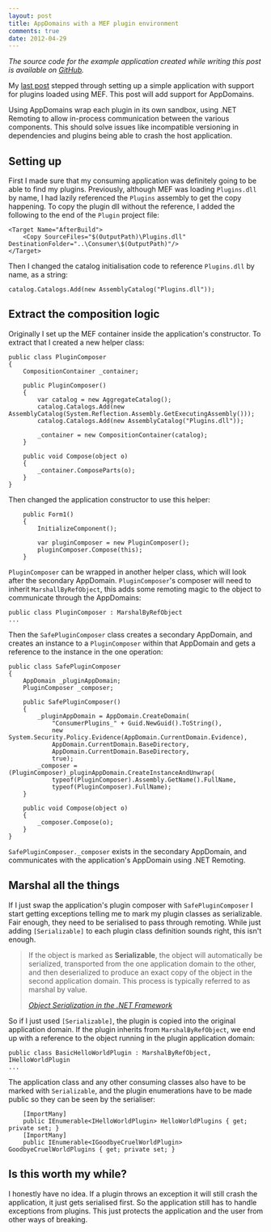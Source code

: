 ```yaml
---
layout: post
title: AppDomains with a MEF plugin environment
comments: true
date: 2012-04-29
---
```


*The source code for the example application created while writing this post is available on [GitHub](https://github.com/belfryimages/mef-test).*

My [last post](http://blog.belfryimages.com.au/setting-up-mef.html) stepped through setting up a simple application with support for plugins loaded using MEF. This post will add support for AppDomains.

Using AppDomains wrap each plugin in its own sandbox, using .NET Remoting to allow in-process communication between the various components. This should solve issues like incompatible versioning in dependencies and plugins being able to crash the host application.

## Setting up

First I made sure that my consuming application was definitely going to be able to find my plugins. Previously, although MEF was loading `Plugins.dll` by name, I had lazily referenced the `Plugins` assembly to get the copy happening. To copy the plugin dll without the reference, I added the following to the end of the `Plugin` project file:

	<Target Name="AfterBuild">
		<Copy SourceFiles="$(OutputPath)\Plugins.dll" DestinationFolder="..\Consumer\$(OutputPath)"/>
	</Target>

Then I changed the catalog initialisation code to reference `Plugins.dll` by name, as a string:

    catalog.Catalogs.Add(new AssemblyCatalog("Plugins.dll"));

## Extract the composition logic

Originally I set up the MEF container inside the application's constructor. To extract that I created a new helper class:

	public class PluginComposer
	{
		CompositionContainer _container;

		public PluginComposer()
		{
			var catalog = new AggregateCatalog();
			catalog.Catalogs.Add(new AssemblyCatalog(System.Reflection.Assembly.GetExecutingAssembly()));
			catalog.Catalogs.Add(new AssemblyCatalog("Plugins.dll"));
			
			_container = new CompositionContainer(catalog);
		}

		public void Compose(object o)
		{
			_container.ComposeParts(o);
		}
	}

Then changed the application constructor to use this helper:

		public Form1()
		{
			InitializeComponent();

			var pluginComposer = new PluginComposer();
			pluginComposer.Compose(this);
		}

`PluginComposer` can be wrapped in another helper class, which will look after the secondary AppDomain. `PluginComposer`'s composer will need to inherit `MarshallByRefObject`, this adds some remoting magic to the object to communicate through the AppDomains:

	public class PluginComposer : MarshalByRefObject
	...

Then the `SafePluginComposer` class creates a secondary AppDomain, and creates an instance to a `PluginComposer` within that AppDomain and gets a reference to the instance in the one operation:

	public class SafePluginComposer
	{
		AppDomain _pluginAppDomain;
		PluginComposer _composer;

		public SafePluginComposer()
		{
			_pluginAppDomain = AppDomain.CreateDomain(
				"ConsumerPlugins_" + Guid.NewGuid().ToString(),
				new System.Security.Policy.Evidence(AppDomain.CurrentDomain.Evidence),
				AppDomain.CurrentDomain.BaseDirectory,
				AppDomain.CurrentDomain.BaseDirectory,
				true);
			_composer = (PluginComposer)_pluginAppDomain.CreateInstanceAndUnwrap(
				typeof(PluginComposer).Assembly.GetName().FullName,
				typeof(PluginComposer).FullName);
		}

		public void Compose(object o)
		{
			_composer.Compose(o);
		}
	}

`SafePluginComposer._composer` exists in the secondary AppDomain, and communicates with the application's AppDomain using .NET Remoting.

## Marshal all the things

If I just swap the application's plugin composer with `SafePluginComposer` I start getting exceptions telling me to mark my plugin classes as serializable. Fair enough, they need to be serialised to pass through remoting. While just adding `[Serializable]` to each plugin class definition sounds right, this isn't enough.

> If the object is marked as **Serializable**, the object will automatically be serialized, transported from the one application domain to the other, and then deserialized to produce an exact copy of the object in the second application domain. This process is typically referred to as marshal by value.
>
> <cite><a href="http://msdn.microsoft.com/en-us/library/ms973893.aspx#objserializ_topic3">Object Serialization in the .NET Framework</a></cite>

So if I just used `[Serializable]`, the plugin is copied into the original application domain. If the plugin inherits from `MarshalByRefObject`, we end up with a reference to the object running in the plugin application domain:

	public class BasicHelloWorldPlugin : MarshalByRefObject, IHelloWorldPlugin
	...

The application class and any other consuming classes also have to be marked with `Serializable`, and the plugin enumerations have to be made public so they can be seen by the serialiser:

		[ImportMany]
		public IEnumerable<IHelloWorldPlugin> HelloWorldPlugins { get; private set; }
		[ImportMany]
		public IEnumerable<IGoodbyeCruelWorldPlugin> GoodbyeCruelWorldPlugins { get; private set; }
		
		

## Is this worth my while?

I honestly have no idea. If a plugin throws an exception it will still crash the application, it just gets serialised first. So the application still has to handle exceptions from plugins. This just protects the application and the user from other ways of breaking.

